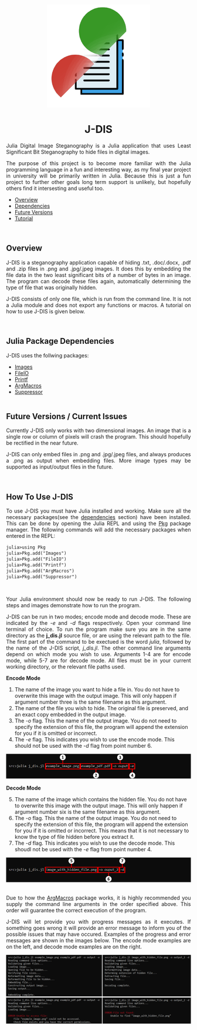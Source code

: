 <p align="center">
<img src="img/j_dis.png" title="J-DIS Logo">
<h1 align="center">J-DIS</h1>
</p>
<p align="justify">
Julia Digital Image Steganography is a Julia application that uses Least Significant Bit Steganography to hide files in digital images.
</p>
<p align="justify">
The purpose of this project is to become more familiar with the Julia programming language in a fun and interesting way, as my final year project in university will be primarily written in Julia. Because this is just a fun project to further other goals long term support is unlikely, but hopefully others find it intersesting and useful too.
<ul>
<li><a href="#overview" title="Overview">Overview</a></li>
<li><a href="#julia-package-dependencies" title="Julia Package Dependencies">Dependencies</a></li>
<li><a href="#future-versions--current-issues" title="Future Versions / Current Issues">Future Versions</a></li>
<li><a href=(#how-to-use-j-dis"" title="How To Use J-DIS">Tutorial</a></li>
</ul>
</p>
<br>

## Overview
<p align="justify">
J-DIS is a steganography application capable of hiding .txt, .doc/.docx, .pdf and .zip files in .png and .jpg/.jpeg images. It does this by embedding the file data in the two least significant bits of a number of bytes in an image. The program can decode these files again, automatically determining the type of file that was originally hidden.
</p>
<p align="justify">
J-DIS consists of only one file, which is run from the command line. It is not a Julia module and does not export any functions or macros. A tutorial on how to use J-DIS is given below.
</p><br>

## Julia Package Dependencies
J-DIS uses the follwing packages:
- [Images](https://juliaimages.org/latest/ "JuliaImages")
- [FileIO](https://github.com/JuliaIO/FileIO.jl "JuliaIO/FileIO")
- [Printf](https://docs.julialang.org/en/v1/stdlib/Printf/ "Printf")
- [ArgMacros](https://github.com/zachmatson/ArgMacros.jl "ArgMacros")
- [Suppressor](https://github.com/JuliaIO/Suppressor.jl "JuliaIO/Suppressor")
<br><br>

## Future Versions / Current Issues
<p align="justify">
Currently J-DIS only works with two dimensional images. An image that is a single row or column of pixels will crash the program. This should hopefully be rectified in the near future.
</p>
<p align="justify">
J-DIS can only embed files in .png and .jpg/.jpeg files, and always produces a .png as output when embedding files. More image types may be supported as input/output files in the future.
</p>  
<br>

## How To Use J-DIS
<p align="justify">
To use J-DIS you must have Julia installed and working. Make sure all the necessary packages(see the <a href="#julia-package-dependencies" title="Julia Package Dependencies">dependencies</a> section) have been installed. This can be done by opening the Julia REPL and using the <a href="https://docs.julialang.org/en/v1/stdlib/Pkg/" title="Pkg Documentation">Pkg</a> package manager. The following commands will add the necessary packages when entered in the REPL:
</p>
<pre><code>julia>using Pkg
julia>Pkg.add("Images")
julia>Pkg.add("FileIO")
julia>Pkg.add("Printf")
julia>Pkg.add("ArgMacros")
julia>Pkg.add("Suppressor")
</code></pre>
<br>
<p align="justify">
Your Julia environment should now be ready to run J-DIS. The following steps and images demonstrate how to run the program.
</p>
<p align="justify">
J-DIS can be run in two modes; encode mode and decode mode. These are indicated by the <i>-e</i> and <i>-d</i> flags respectively.  Open your command line terminal of choice. To run the program make sure you are in the same directory as the <b>j_dis.jl</b> source file, or are using the relevant path to the file. The first part of the command to be exectued is the word <i>julia</i>, followed by the name of the J-DIS script, <i>j_dis.jl</i>. The other command line arguments depend on which mode you wish to use. Arguments 1-4 are for encode mode, while 5-7 are for decode mode. All files must be in your current working directory, or the relevant file paths used.
</p>
<b>Encode Mode</b>
<ol>
<li>The name of the image you want to hide a file in. You do not have to overwrite this image with the output image. This will only happen if argument number three is the same filename as this argument.</li>
<li>The name of the file you wish to hide. The original file is preserved, and an exact copy embedded in the output image.</li>
<li>The <i>-o</i> flag. This the name of the output image. You do not need to specify the extension of this file, the program will append the extension for you if it is omitted or incorrect.</li>
<li>The <i>-e</i> flag. This indicates you wish to use the encode mode. This should not be used with the <i>-d</i> flag from point number 6.</li>
</ol>

![Encode Mode Example](img/encode_example.png)

<b>Decode Mode</b>
<ol start="5">
<li>The name of the image which contains the hidden file. You do not have to overwrite this image with the output image. This will only happen if argument number six is the same filename as this argument.</li>
<li>The <i>-o</i> flag. This the name of the output image. You do not need to specify the extension of this file, the program will append the extension for you if it is omitted or incorrect. This means that it is not necessary to know the type of file hidden before you extract it.</li>
<li>The <i>-d</i> flag. This indicates you wish to use the decode mode. This shoudl not be used with the <i>-e</i> flag from point number 4.</li>
</ol>

![Decode Mode Example](img/decode_example.png)<br><br>
<p align="justify">
Due to how the <a href="https://github.com/zachmatson/ArgMacros.jl" title="ArgMacros">ArgMacros</a> package works, it is highly recommended you supply the command line arguments in the order specified above. This order will guarantee the correct execution of the program.
</p>
<p align="justify">
J-DIS will let provide you with progress messages as it executes. If something goes wrong it will provide an error message to inform you of the possible issues that may have occured. Examples of the progress and error messages are shown in the images below. The encode mode examples are on the left, and decode mode examples are on the right.
</p>

![Progress Messages](img/success.png)<br>
![Error Messages](img/error.png)
